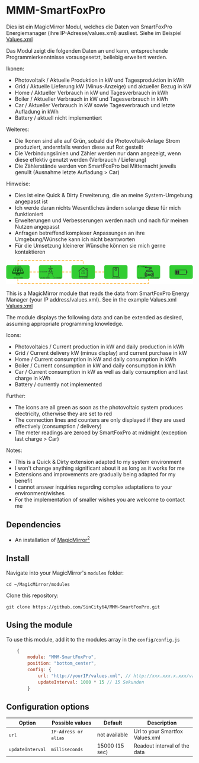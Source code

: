 # MMM-SmartFoxPro

Dies ist ein MagicMirror Modul, welches die Daten von SmartFoxPro Energiemanager (ihre IP-Adresse/values.xml) ausliest.
Siehe im Beispiel [Values.xml](https://github.com/SinCity64/MMM-SmartFoxPro/blob/71ab4732550ced66449d2ed4d214a6dfa38a84ae/Values.xml)

Das Modul zeigt die folgenden Daten an und kann, entsprechende Programmierkenntnisse vorausgesetzt, beliebig erweitert werden.

Ikonen:
- Photovoltaik / Aktuelle Produktion in kW und Tagesproduktion in kWh
- Grid / Aktuelle Lieferung kW (Minus-Anzeige) und aktueller Bezug in kW
- Home / Aktueller Verbrauch in kW und Tagesverbrauch in kWh
- Boiler / Aktueller Verbrauch in kW und Tagesverbrauch in kWh
- Car / Aktueller Verbrauch in kW sowie Tagesverbrauch und letzte Aufladung in kWh
- Battery / aktuell nicht implementiert

Weiteres:
- Die Ikonen sind alle auf Grün, sobald die Photovoltaik-Anlage Strom produziert, andernfalls werden diese auf Rot gestellt
- Die Verbindungslinien und Zähler werden nur dann angezeigt, wenn diese effektiv genutzt werden (Verbrauch / Lieferung)
- Die Zählerstände werden von SmartFoxPro bei Mitternacht jeweils genullt (Ausnahme letzte Aufladung > Car)

Hinweise:
- Dies ist eine Quick & Dirty Erweiterung, die an meine System-Umgebung angepasst ist
- Ich werde daran nichts Wesentliches ändern solange diese für mich funktioniert
- Erweiterungen und Verbesserungen werden nach und nach für meinen Nutzen angepasst
- Anfragen betreffend komplexer Anpassungen an ihre Umgebung/Wünsche kann ich nicht beantworten
- Für die Umsetzung kleinerer Wünsche können sie mich gerne kontaktieren

![SmartFoxpro.PNG](https://github.com/SinCity64/MMM-SmartFoxPro/blob/8762721d3c745bb54826b3b8da301fecc1203c37/SmartFoxPro.png)

This is a MagicMirror module that reads the data from SmartFoxPro Energy Manager (your IP address/values.xml). See in the example Values.xml [Values.xml](https://github.com/SinCity64/MMM-SmartFoxPro/blob/71ab4732550ced66449d2ed4d214a6dfa38a84ae/Values.xml)

The module displays the following data and can be extended as desired, assuming appropriate programming knowledge.

Icons:
- Photovoltaics / Current production in kW and daily production in kWh
- Grid / Current delivery kW (minus display) and current purchase in kW
- Home / Current consumption in kW and daily consumption in kWh
- Boiler / Current consumption in kW and daily consumption in kWh
- Car / Current consumption in kW as well as daily consumption and last charge in kWh
- Battery / currently not implemented

Further:
- The icons are all green as soon as the photovoltaic system produces electricity, otherwise they are set to red
- The connection lines and counters are only displayed if they are used effectively (consumption / delivery)
- The meter readings are zeroed by SmartFoxPro at midnight (exception last charge > Car)

Notes:
- This is a Quick & Dirty extension adapted to my system environment
- I won't change anything significant about it as long as it works for me
- Extensions and improvements are gradually being adapted for my benefit
- I cannot answer inquiries regarding complex adaptations to your environment/wishes
- For the implementation of smaller wishes you are welcome to contact me


## Dependencies
- An installation of [MagicMirror<sup>2</sup>](https://github.com/MichMich/MagicMirror)

## Install
Navigate into your MagicMirror's `modules` folder:
```
cd ~/MagicMirror/modules
```

Clone this repository:
```
git clone https://github.com/SinCity64/MMM-SmartFoxPro.git
```

## Using the module

To use this module, add it to the modules array in the `config/config.js`

```js
    {
        module: "MMM-SmartFoxPro",
        position: "bottom_center",
        config: {
            url: "http://yourIP/values.xml", // http://xxx.xxx.x.xxx/values.xml eg http://smartfox.home/values.xml
            updateInterval: 1000 * 15 // 15 Sekunden
        }
```

## Configuration options

Option|Possible values|Default|Description
------|------|------|-----------
`url`|`IP-Adress or alias`|not available|Url to your Smartfox Values.xml
`updateInterval`|`milliseconds`|15000 (15 sec)|Readout interval of the data

[mm]: https://github.com/MagicMirrorOrg/MagicMirror
